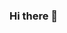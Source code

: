 ### Hi there 👋

<!--
**LouisHidalgo/LouisHidalgo** is a ✨ _special_ ✨ repository because its `README.md` (this file) appears on your GitHub profile.

Here are some ideas to get you started:

- 🔭 I’m currently working on Tech Elevator Pre-Work...
- 🌱 I’m currently learning how to be a programmer ...
- 👯 I’m looking to collaborate on Tech Elevator Projects...
- 🤔 I’m looking for help with Programming and Coding...
- 💬 Ask me about whatver you want ...
- 📫 How to reach me: student portal or email ...
- 😄 Pronouns: He/Him...
- ⚡ Fun fact: I volunteer at an animal shelter ...
-->
